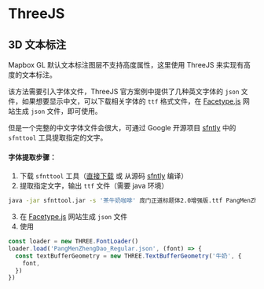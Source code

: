 # ThreeJS

## 3D 文本标注

Mapbox GL 默认文本标注图层不支持高度属性，这里使用 ThreeJS 来实现有高度的文本标注。

<ClientOnly>
  <common-code-view name="threejs-text-3d" />
</ClientOnly>

该方法需要引入字体文件，ThreeJS 官方案例中提供了几种英文字体的 `json` 文件，如果想要显示中文，可以下载相关字体的 `ttf` 格式文件，在 [Facetype.js](https://gero3.github.io/facetype.js/) 网站生成 `json` 文件，即可使用。

但是一个完整的中文字体文件会很大，可通过 Google 开源项目 [sfntly](https://github.com/googlefonts/sfntly) 中的 `sfnttool` 工具提取指定的文字。

#### 字体提取步骤：

1. 下载 `sfnttool` 工具（[直接下载](https://download.csdn.net/download/huangli0/12031450) 或 从源码 [sfntly](https://github.com/googlefonts/sfntly) 编译）
2. 提取指定文字，输出 `ttf` 文件（需要 java 环境）

```bash
java -jar sfnttool.jar -s '茶牛奶咖啡' 庞门正道标题体2.0增强版.ttf PangMenZhengDao_Regular.ttf
```

3. 在 [Facetype.js](https://gero3.github.io/facetype.js/) 网站生成 `json` 文件
4. 使用

```js
const loader = new THREE.FontLoader()
loader.load('PangMenZhengDao_Regular.json', (font) => {
  const textBufferGeometry = new THREE.TextBufferGeometry('牛奶', {
    font,
  })
})
```
